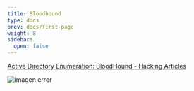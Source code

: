 ```yaml
---
title: Bloodhound
type: docs
prev: docs/first-page
weight: 8
sidebar:
  open: false
---
```


[Active Directory Enumeration: BloodHound - Hacking Articles](https://www.hackingarticles.in/active-directory-enumeration-bloodhound/)

![imagen error](/images/red_team/windows/20241014202017.png)
